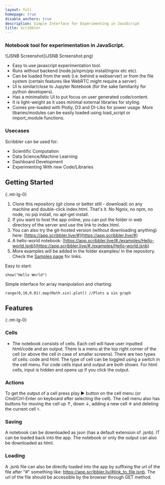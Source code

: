 ```yaml
---
layout: full
homepage: true
disable_anchors: true
description: Simple Interface for Experimenting in JavaScript 
title: Scribbler
---
```


### Notebook tool for experimentation in JavaScript.

![JSNB Screenshot](JSNB Screenshot.png)
- Easy to use javascript experimentation tool.
- Runs without backend (node.js/npm/pip install/ngnix etc etc). 
- Can be loaded from the web (i.e. behind a webserver) or from the file system (certain features like WebRTC might require a server)
- UI is similar/close to Jupyter Notebook (for the sake familiarity for python developers).
- Has a minimalistic UI to put focus on user generated code/content.
- It is light-weight as it uses minimal external libraries for styling.
- Comes pre-loaded with Plotly, D3 and DI-Libs for power usage. More libaries/modules can be easily loaded using load_script or import_module functions.

### Usecases
Scribbler can be used for:
- Scientific Computation
- Data Science/Machine Learning
- Dashboard Development
- Experimenting With new Code/Libraries




<div class="row">
<div class="col-lg-6" markdown="1">

## Getting Started
{:.mt-lg-0}

1. Clone this repository (git clone or better still - download) on any machine and double-click index.html. That's it. No Ngnix, no npm, no node, no pip install, no apt-get install.
2. If you want to host the app online, you can put the folder in web directory of the server and use the link to index.html.
3. You can also try the git-hosted version (without downloading anything) here: [https://app.scribbler.live/#](https://app.scribbler.live/#)
4. A hello-world notebook: [https://app.scribbler.live/#./examples/Hello-world.jsnb](https://app.scribbler.live/#./examples/Hello-world.jsnb)
5. More examples will be added in the folder examples/ in the repository. Check the [Samples page](/documentation/samples.html) for links.

Easy to start:
    
    show("Hello World")
        
Simple interface for array manipulation and charting:
    
    range(0,10,0.01).map(Math.sin).plot() //Plots a sin graph
    

  
</div>
<div class="col-lg-6" markdown="1">

## Features
{:.mt-lg-0}

### Cells
- The notebook consists of cells. Each cell will have user inputted html/code and an output. There is a menu at the top right corner of the cell (or above the cell in case of smaller screens). There are two types of cells: code and html. The type of cell can be toggled using a switch in the cell menu. For code cells input and output are both shown. For html cells, input is hidden and opens up if you click the output.

### Actions
To get the output of a cell press play ► button on the cell menu (or Cmd/Ctrl-Enter on keyboard after selecting the cell). The cell menu also has buttons for moving the cell up ↑, down ↓, adding a new cell ✛ and deleting the current cell ☓.

### Saving
A notebook can be downloaded as json (has a default extension of .jsnb). IT can be loaded back into the app. The notebook or only the output can also be downloaded as html.

### Loading
A .jsnb file can also be directly loaded into the app by suffixing the url of the file after "#" something like: https://app.scribbler.liv/#link_to_file.jsnb. The url of the file should be accessible by the browser through GET method.



</div>
</div>

